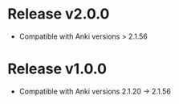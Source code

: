 # Release v2.0.0

- Compatible with Anki versions > 2.1.56

# Release v1.0.0

- Compatible with Anki versions 2.1.20 -> 2.1.56
